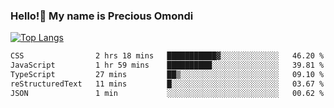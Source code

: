 ### Hello!👋 My name is Precious Omondi 

[![Top Langs](https://github-readme-stats.vercel.app/api/top-langs/?username=Presho99&langs_count=8&theme=dark)](https://github.com/Presho99/github-readme-stats)



<!--START_SECTION:waka-->

```txt
CSS                2 hrs 18 mins   ███████████▓░░░░░░░░░░░░░   46.20 %
JavaScript         1 hr 59 mins    ██████████░░░░░░░░░░░░░░░   39.81 %
TypeScript         27 mins         ██▒░░░░░░░░░░░░░░░░░░░░░░   09.10 %
reStructuredText   11 mins         █░░░░░░░░░░░░░░░░░░░░░░░░   03.67 %
JSON               1 min           ░░░░░░░░░░░░░░░░░░░░░░░░░   00.62 %
```

<!--END_SECTION:waka-->


